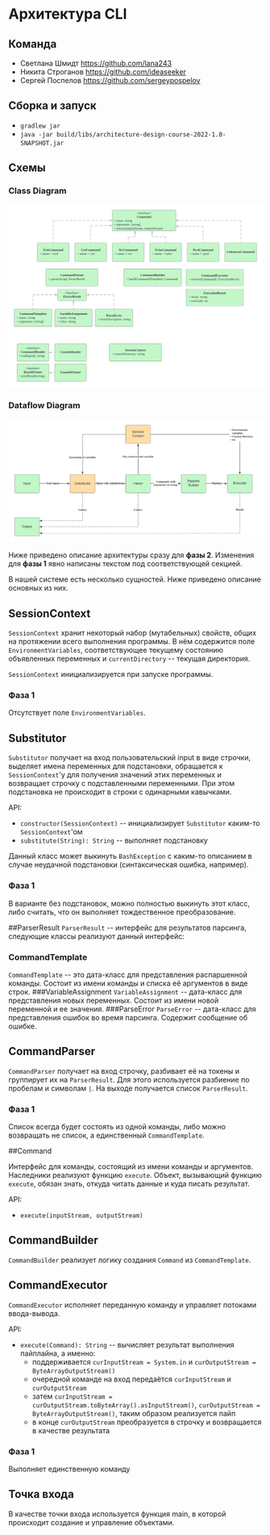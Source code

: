# Архитектура CLI

## Команда

- Светлана Шмидт https://github.com/lana243
- Никита Строганов https://github.com/ideaseeker
- Сергей Поспелов https://github.com/sergeypospelov

## Сборка и запуск

- `gradlew jar`
- `java -jar build/libs/architecture-design-course-2022-1.0-SNAPSHOT.jar`


## Схемы

### Class Diagram
![class-diagram](schemes/class-diagram.png)

### Dataflow Diagram
![dataflow-diagram](schemes/dataflow-diagram.png)

Ниже приведено описание архитектуры сразу для __фазы 2__. Изменения для __фазы 1__ явно написаны текстом под соответствующей секцией.

В нашей системе есть несколько сущностей. Ниже приведено описание основных из них.

## SessionContext

`SessionContext` хранит некоторый набор (мутабельных) свойств, общих на протяжении всего выполнения программы. В нём содержится поле `EnvironmentVariables`, соответствующее текущему состоянию объявленных переменных и `currentDirectory` -- текущая директория.

`SessionContext` инициализируется при запуске программы.

### Фаза 1

Отсутствует поле `EnvironmentVariables`.

## Substitutor

`Substitutor` получает на вход пользовательский input в виде строчки, выделяет имена переменных для подстановки, обращается к `SessionContext`'у для получения значений этих переменных и возвращает строчку с подставленными переменными. При этом подстановка не происходит в строки с одинарными кавычками.

API:
- `constructor(SessionContext)` -- инициализирует `Substitutor` каким-то `SessionContext`'ом
- `substitute(String): String` -- выполняет подстановку

Данный класс может выкинуть `BashException` с каким-то описанием в случае неудачной подстановки (синтаксическая ошибка, например).

### Фаза 1
В варианте без подстановок, можно полностью выкинуть этот класс, либо считать, что он выполняет тождественное преобразование.


##ParserResult
`ParserResult` -- интерфейс для результатов парсинга, следующие классы реализуют данный интерфейс:
### CommandTemplate
`CommandTemplate` -- это дата-класс для представления распаршенной команды. Состоит из имени команды и списка её аргументов в виде строк.
###VariableAssignment
`VariableAssignment` -- дата-класс для представления новых переменных. Состоит из имени новой переменной и ее значения.
###ParseError
`ParseError` -- дата-класс для представления ошибок во время парсинга. Содержит сообщение об ошибке.

## CommandParser

`CommandParser` получает на вход строчку, разбивает её на токены и группирует их на `ParserResult`. Для этого используется разбиение по пробелам и символам `|`. На выходе получается список `ParserResult`.

### Фаза 1
Список всегда будет состоять из одной команды, либо можно возвращать не список, а единственный `CommandTemplate`.

##Command

Интерфейс для команды, состоящий из имени команды и аргументов. Наследники реализуют функцию `execute`. Объект, вызывающий функцию `execute`, обязан знать, откуда читать данные и куда писать результат.

API:
- `execute(inputStream, outputStream)`

## CommandBuilder

`CommandBuilder` реализует логику создания `Command` из `CommandTemplate`. 

## CommandExecutor

`CommandExecutor` исполняет переданную команду и управляет потоками ввода-вывода.

API:
- `execute(Command): String` -- вычисляет результат выполнения пайплайна, а именно:
    - поддерживается `curInputStream = System.in` и `curOutputStream = ByteArrayOutputStream()`
    - очередной команде на вход передаётся `curInputStream` и `curOutputStream`
    - затем `curInputStream = curOutputStream.toByteArray().asInputStream()`, `curOutputStream = ByteArrayOutputStream()`, таким образом реализуется пайп
    - в конце `curOutputStream` преобразуется в строчку и возвращается в качестве результата

### Фаза 1

Выполняет единственную команду

## Точка входа

В качестве точки входа используется функция main, в которой происходит создание и управление объектами.
